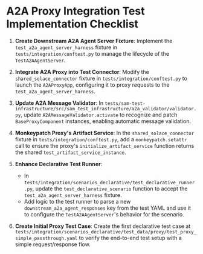 # A2A Proxy Integration Test Implementation Checklist

1.  **Create Downstream A2A Agent Server Fixture**: Implement the `test_a2a_agent_server_harness` fixture in `tests/integration/conftest.py` to manage the lifecycle of the `TestA2AAgentServer`.

2.  **Integrate A2A Proxy into Test Connector**: Modify the `shared_solace_connector` fixture in `tests/integration/conftest.py` to launch the `A2AProxyApp`, configuring it to proxy requests to the `test_a2a_agent_server_harness`.

3.  **Update A2A Message Validator**: In `tests/sam-test-infrastructure/src/sam_test_infrastructure/a2a_validator/validator.py`, update `A2AMessageValidator.activate` to recognize and patch `BaseProxyComponent` instances, enabling automatic message validation.

4.  **Monkeypatch Proxy's Artifact Service**: In the `shared_solace_connector` fixture in `tests/integration/conftest.py`, add a `monkeypatch.setattr` call to ensure the proxy's `initialize_artifact_service` function returns the shared `test_artifact_service_instance`.

5.  **Enhance Declarative Test Runner**:
    - In `tests/integration/scenarios_declarative/test_declarative_runner.py`, update the `test_declarative_scenario` function to accept the `test_a2a_agent_server_harness` fixture.
    - Add logic to the test runner to parse a new `downstream_a2a_agent_responses` key from the test YAML and use it to configure the `TestA2AAgentServer`'s behavior for the scenario.

6.  **Create Initial Proxy Test Case**: Create the first declarative test case at `tests/integration/scenarios_declarative/test_data/proxy/test_proxy_simple_passthrough.yaml` to verify the end-to-end test setup with a simple request/response flow.
